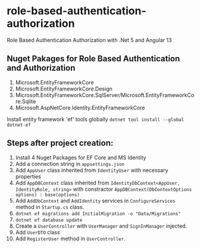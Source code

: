 # role-based-authentication-authorization
Role Based Authentication Authorization with .Net 5 and Angular 13

## Nuget Pakages for Role Based Authentication and Authorization

1. Microsoft.EntityFrameworkCore
2. Microsoft.EntityFrameworkCore.Design
3. Microsoft.EntityFrameworkCore.SqlServer/Microsoft.EntityFrameworkCore.Sqlite
4. Microsoft.AspNetCore.Identity.EntityFrameworkCore

Install entity framework 'ef' tools globally  ``dotnet tool install --global dotnet-ef``  

## Steps after project creation:  

1. Install 4 Nuget Packages for EF Core and MS Identity
2. Add a connection string in ``appsettings.json``
3. Add ``AppUser`` class inherited from ``IdentityUser`` with necessary properties
4. Add ``AppDBContext`` class inherited from ``IdentityDbContext<AppUser, IdentityRole, string>`` with constractor ``AppDBContext(DbContextOptions options) : base(options)``
5. Add ``AddDbContext`` and ``AddIdentity`` services in ``ConfigureServices`` method in ``Startup.cs`` class.
6. ``dotnet ef migrations add InitialMigration -o "Data/Migrations"``
7. ``dotnet ef database update``
8. Create a ``UserController`` with ``UserManager`` and ``SignInManager`` injected.
9. Add ``UserDTO`` class
10. Add ``RegisterUser`` method in ``UserController``.

